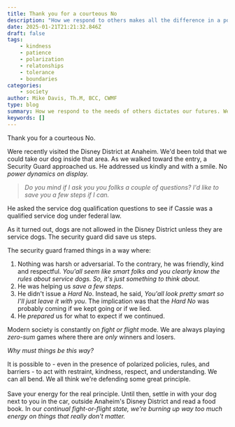 ```yaml
---
title: Thank you for a courteous No
description: "How we respond to others makes all the difference in a polarized world. "
date: 2025-01-21T21:21:32.846Z
draft: false
tags:
    - kindness
    - patience
    - polarization
    - relatonships
    - tolerance
    - boundaries
categories:
    - society
author: Mike Davis, Th.M, BCC, CWMF
type: blog
summary: How we respond to the needs of others dictates our futures. We are all ready for a fight. Is this really the only option?
keywords: []
---
```

Thank you for a courteous No.

Were recently visited the Disney District at Anaheim. We'd been told that we could take our dog inside that area. As we walked toward the entry, a Security Guard approached us. He addressed us kindly and with a smile. No *power dynamics on display.* 

>*Do you mind if I ask you you follks a couple of questions? I'd like to save you a few steps if I can.* 

He asked the service dog qualification questions to see if Cassie was a qualified service dog under federal law.

As it turned out, dogs are not allowed in the Disney District unless they are service dogs. The security guard did save us steps. 

The security guard framed things in a way where: 
1. Nothing was harsh or adversarial. To the contrary, he was friendly, kind and respectful. *You'all seem like smart folks and you clearly know the rules about service dogs. So, it's just something to think about.* 
2. He was helping us *save a few steps*. 
3. He didn't issue a *Hard No*. Instead, he said, *You'all look pretty smart so I'll just leave it with you*. The implication was that the *Hard No* was probably coming if we kept going or if we lied. 
4. He *prepared* us for what to expect if we continued. 

Modern society is constantly on *fight or flight* mode. We are always playing *zero-sum* games where there are *only* winners and losers. 

*Why must things be this way?*

It is possible to - even in the presence of polarized policies, rules, and barriers - to act with restraint, kindness, respect, and understanding. We can all bend. We all think we're defending some great principle. \
\
Save your energy for the real principle. Until then, settle in with your dog next to you in the car, outside Anaheim's Disney District and read a food book. In our *continual fight-or-flight state, we're burning up way too much energy on things that really don't matter.*


